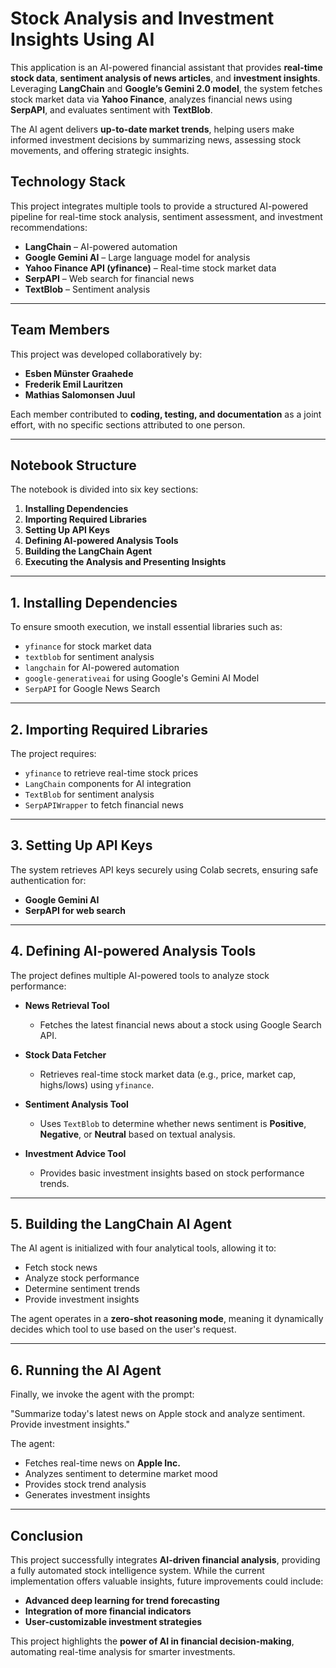 # Stock Analysis and Investment Insights Using AI

This application is an AI-powered financial assistant that provides **real-time stock data**, **sentiment analysis of news articles**, and **investment insights**. Leveraging **LangChain** and **Google’s Gemini 2.0 model**, the system fetches stock market data via **Yahoo Finance**, analyzes financial news using **SerpAPI**, and evaluates sentiment with **TextBlob**.

The AI agent delivers **up-to-date market trends**, helping users make informed investment decisions by summarizing news, assessing stock movements, and offering strategic insights.

## Technology Stack

This project integrates multiple tools to provide a structured AI-powered pipeline for real-time stock analysis, sentiment assessment, and investment recommendations:

- **LangChain** – AI-powered automation  
- **Google Gemini AI** – Large language model for analysis  
- **Yahoo Finance API (yfinance)** – Real-time stock market data  
- **SerpAPI** – Web search for financial news  
- **TextBlob** – Sentiment analysis  

---

## Team Members

This project was developed collaboratively by:

- **Esben Münster Graahede**  
- **Frederik Emil Lauritzen**  
- **Mathias Salomonsen Juul**  

Each member contributed to **coding, testing, and documentation** as a joint effort, with no specific sections attributed to one person.

---

## Notebook Structure

The notebook is divided into six key sections:

1. **Installing Dependencies**  
2. **Importing Required Libraries**  
3. **Setting Up API Keys**  
4. **Defining AI-powered Analysis Tools**  
5. **Building the LangChain Agent**  
6. **Executing the Analysis and Presenting Insights**

---

## 1. Installing Dependencies

To ensure smooth execution, we install essential libraries such as:

- `yfinance` for stock market data  
- `textblob` for sentiment analysis  
- `langchain` for AI-powered automation  
- `google-generativeai` for using Google's Gemini AI Model  
- `SerpAPI` for Google News Search  

---

## 2. Importing Required Libraries

The project requires:

- `yfinance` to retrieve real-time stock prices  
- `LangChain` components for AI integration  
- `TextBlob` for sentiment analysis  
- `SerpAPIWrapper` to fetch financial news  

---

## 3. Setting Up API Keys

The system retrieves API keys securely using Colab secrets, ensuring safe authentication for:

- **Google Gemini AI**  
- **SerpAPI for web search**  

---

## 4. Defining AI-powered Analysis Tools

The project defines multiple AI-powered tools to analyze stock performance:

- **News Retrieval Tool**  
  - Fetches the latest financial news about a stock using Google Search API.  

- **Stock Data Fetcher**  
  - Retrieves real-time stock market data (e.g., price, market cap, highs/lows) using `yfinance`.  

- **Sentiment Analysis Tool**  
  - Uses `TextBlob` to determine whether news sentiment is **Positive**, **Negative**, or **Neutral** based on textual analysis.  

- **Investment Advice Tool**  
  - Provides basic investment insights based on stock performance trends.  

---

## 5. Building the LangChain AI Agent

The AI agent is initialized with four analytical tools, allowing it to:

- Fetch stock news  
- Analyze stock performance  
- Determine sentiment trends  
- Provide investment insights  

The agent operates in a **zero-shot reasoning mode**, meaning it dynamically decides which tool to use based on the user's request.

---

## 6. Running the AI Agent

Finally, we invoke the agent with the prompt:

"Summarize today's latest news on Apple stock and analyze sentiment. Provide investment insights."


The agent:

- Fetches real-time news on **Apple Inc.**  
- Analyzes sentiment to determine market mood  
- Provides stock trend analysis  
- Generates investment insights  

---

## Conclusion

This project successfully integrates **AI-driven financial analysis**, providing a fully automated stock intelligence system. While the current implementation offers valuable insights, future improvements could include:

- **Advanced deep learning for trend forecasting**  
- **Integration of more financial indicators**  
- **User-customizable investment strategies**  

This project highlights the **power of AI in financial decision-making**, automating real-time analysis for smarter investments.

